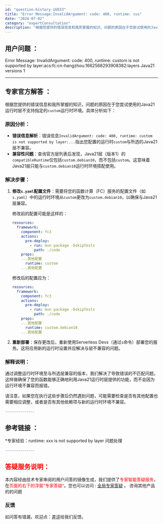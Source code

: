 ```yaml
---
id: "question-history-16033"
title: "Error Message:InvalidArgument: code: 400, runtime: cus"
date: "2024-07-02"
category: "expertConsultation"
description: "根据您提供的错误信息和我所掌握的知识，问题的原因在于您尝试使用的Java21运行时层不支持指定的`custom`运行时环境。具体分析如下：### 原因分析：- **错误信息解析**：错误信息`InvalidArgument: code: 400, runtime: custom is not sup"
---
```


## 用户问题 ： 
 Error Message:
InvalidArgument: code: 400, runtime: custom is not supported by layer:acs:fc:cn-hangzhou:1662568293908382:layers Java21 versions 1  

---------------
## 专家官方解答 ：

根据您提供的错误信息和我所掌握的知识，问题的原因在于您尝试使用的Java21运行时层不支持指定的`custom`运行时环境。具体分析如下：

### 原因分析：
- **错误信息解析**：错误信息`InvalidArgument: code: 400, runtime: custom is not supported by layer:...`指出您配置的运行时`custom`与所选的Java21层不兼容。
- **兼容性问题**：查询官方层列表后发现，Java21层（版本1）的`compatibleRuntime`仅包括`custom.debian10`，而不包括`custom`。这意味着Java21层只能与`custom.debian10`运行时环境搭配使用。

### 解决步骤：
1. **修改`s.yaml`配置文件**：需要将您的函数计算（FC）服务的配置文件（如`s.yaml`）中的运行时环境从`custom`更改为`custom.debian10`，以确保与Java21层兼容。
   
   修改前的配置可能是这样的：
   ```yaml
   resources:
     framework:
       component: fc3
       actions:
         pre-deploy:
           - run: mvn package -DskipTests
             path: ./code
       props:
       ...其他配置
         runtime: custom
       ...其他配置
   ```

   修改后的配置应为：
   ```yaml
   resources:
     framework:
       component: fc3
       actions:
         pre-deploy:
           - run: mvn package -DskipTests
             path: ./code
       props:
       ...其他配置
         runtime: custom.debian10
       ...其他配置
   ```

2. **重新部署**：保存更改后，重新使用Serverless Devs（通过`s`命令）部署您的服务。这将应用新的运行时设置并应解决与层不兼容的问题。

### 解释说明：
通过调整运行时环境至与所选层兼容的版本，我们解决了导致错误的不匹配问题。这样做确保了您的函数能够正确地利用Java21运行时层提供的功能，而不会因为运行环境不兼容而报错。

请注意，如果您在执行这些步骤后仍然遇到问题，可能需要检查是否有其他配置也需要相应调整，或者是否有其他依赖项与新的运行时环境不兼容。


<font color="#949494">---------------</font> 


## 参考链接 ：

*专家经验：runtime: xxx is not supported by layer 问题处理 


 <font color="#949494">---------------</font> 
 


## <font color="#FF0000">答疑服务说明：</font> 

本内容经由技术专家审阅的用户问答的镜像生成，我们提供了<font color="#FF0000">专家智能答疑服务</font>，在<font color="#FF0000">页面的右下的浮窗”专家答疑“</font>。您也可以访问 : [全局专家答疑](https://answer.opensource.alibaba.com/docs/intro) 。 咨询其他产品的的问题

### 反馈
如问答有错漏，欢迎点：[差评](https://ai.nacos.io/user/feedbackByEnhancerGradePOJOID?enhancerGradePOJOId=16034)给我们反馈。
